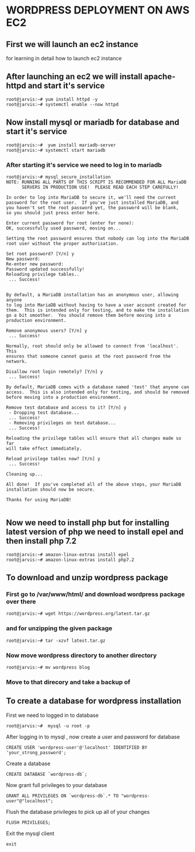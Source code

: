 # WORDPRESS DEPLOYMENT ON AWS EC2 
## First we will launch an ec2 instance
  for learning in detail how to launch ec2 instance 
  
## After launching an ec2 we will install apache-httpd and start it's service
```
root@jarvis:~# yum install httpd -y
root@jarvis:~# systemctl enable --now httpd
```
## Now install mysql or mariadb for database and start it's service

```
root@jarvis:~#  yum install mariadb-server
root@jarvis:~# systemctl start mariadb
```
### After starting it's service we need to log in to mariadb 
```
root@jarvis:~# mysql_secure_installation 
NOTE: RUNNING ALL PARTS OF THIS SCRIPT IS RECOMMENDED FOR ALL MariaDB
      SERVERS IN PRODUCTION USE!  PLEASE READ EACH STEP CAREFULLY!

In order to log into MariaDB to secure it, we'll need the current
password for the root user.  If you've just installed MariaDB, and
you haven't set the root password yet, the password will be blank,
so you should just press enter here.

Enter current password for root (enter for none): 
OK, successfully used password, moving on...

Setting the root password ensures that nobody can log into the MariaDB
root user without the proper authorisation.

Set root password? [Y/n] y
New password: 
Re-enter new password: 
Password updated successfully!
Reloading privilege tables..
 ... Success!


By default, a MariaDB installation has an anonymous user, allowing anyone
to log into MariaDB without having to have a user account created for
them.  This is intended only for testing, and to make the installation
go a bit smoother.  You should remove them before moving into a
production environment.

Remove anonymous users? [Y/n] y
 ... Success!

Normally, root should only be allowed to connect from 'localhost'.  This
ensures that someone cannot guess at the root password from the network.

Disallow root login remotely? [Y/n] y
 ... Success!

By default, MariaDB comes with a database named 'test' that anyone can
access.  This is also intended only for testing, and should be removed
before moving into a production environment.

Remove test database and access to it? [Y/n] y
 - Dropping test database...
 ... Success!
 - Removing privileges on test database...
 ... Success!

Reloading the privilege tables will ensure that all changes made so far
will take effect immediately.

Reload privilege tables now? [Y/n] y
 ... Success!

Cleaning up...

All done!  If you've completed all of the above steps, your MariaDB
installation should now be secure.

Thanks for using MariaDB!


```

## Now we need to install php but for installing latest version of php we need to install epel and then install php 7.2
```
root@jarvis:~# amazon-linux-extras install epel
root@jarvis:~# amazon-linux-extras install php7.2
```

## To download and unzip wordpress package

### First go to /var/www/html/ and download wordpress package over there 

```
root@jarvis:~# wget https://wordpress.org/latest.tar.gz
```

### and for unzipping the given package
```
root@jarvis:~# tar -xzvf latest.tar.gz
```
### Now move wordpress directory to another directory

```
root@jarvis:~# mv wordpress blog
```
### Move to that direcory and take a backup of  

## To create a database for wordpress installation

First we need to logged in to database 
```
root@jarvis:~#  mysql -u root -p 
```
After logging in to mysql , now create a user and password for database
```
CREATE USER 'wordpress-user'@'localhost' IDENTIFIED BY 'your_strong_password';
```
Create a database 
```
CREATE DATABASE `wordpress-db`;
```
Now grant full privileges to your database
```
GRANT ALL PRIVILEGES ON `wordpress-db`.* TO "wordpress-user"@"localhost";
```
Flush the database privileges to pick up all of your changes
```
FLUSH PRIVILEGES;
```
Exit the mysql client
```
exit
```
